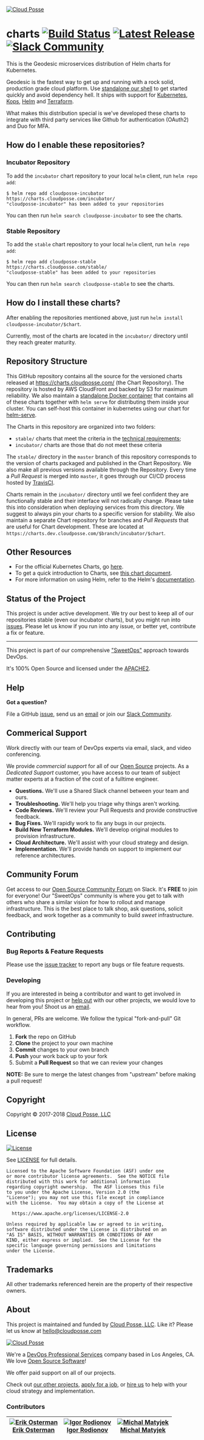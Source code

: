 <!-- This file was automatically generated by the `build-harness`. Make all changes to `README.yaml` and run `make readme` to rebuild this file. -->

[![Cloud Posse](https://cloudposse.com/logo-300x69.png)](https://cloudposse.com)

# charts  [![Build Status](https://travis-ci.org/cloudposse/charts.svg?branch=master)](https://travis-ci.org/cloudposse/charts-cloudtrail) [![Latest Release](https://img.shields.io/github/release/cloudposse/charts.svg)](https://travis-ci.org/cloudposse/charts-cloudtrail/releases) [![Slack Community](https://slack.cloudposse.com/badge.svg)](https://slack.cloudposse.com)


This is the Geodesic microservices distribution of Helm charts for Kubernetes.

Geodesic is the fastest way to get up and running with a rock solid, production grade cloud platform. Use [standalone our shell](https://github.com/cloudposse/geodesic/) to get started quickly and avoid dependency hell. It ships with support for [Kubernetes](https://github.com/kubernetes/kubernetes/), [Kops](https://github.com/kubernetes/kops/), [Helm](https://github.com/kubernetes/helm/) and [Terraform](https://github.com/hashicorp/terraform/).

What makes this distribution special is we've developed these charts to integrate with third party services like Github for authentication (OAuth2) and Duo for MFA.

## How do I enable these repositories?


### Incubator Repository

To add the `incubator` chart repository to your local `helm` client, run `helm repo add`:

```shell
$ helm repo add cloudposse-incubator https://charts.cloudposse.com/incubator/
"cloudposse-incubator" has been added to your repositories
```

You can then run `helm search cloudposse-incubator` to see the charts.

### Stable Repository

To add the `stable` chart repository to your local `helm` client, run `helm repo add`:

```shell
$ helm repo add cloudposse-stable https://charts.cloudposse.com/stable/
"cloudposse-stable" has been added to your repositories
```

You can then run `helm search cloudposse-stable` to see the charts.

## How do I install these charts?

After enabling the repositories mentioned above, just run `helm install cloudposse-incubator/$chart`.

Currently, most of the charts are located in the `incubator/` directory until they reach greater maturity.

## Repository Structure

This GitHub repository contains all the source for the versioned charts released at https://charts.cloudposse.com/ (the Chart Repository). The repository is hosted by AWS CloudFront and backed by S3 for maximum reliability. We also maintain a [standalone Docker container](https://hub.docker.com/r/cloudposse/charts/) that contains all of these charts together with `helm serve` for distributing them inside your cluster. You can self-host this container in kubernetes using our chart for [helm-serve](https://github.com/cloudposse/charts/incubator/helm-serve/).

The Charts in this repository are organized into two folders:

* `stable/`     charts that meet the criteria in the [technical requirements](https://github.com/kubernetes/charts/blob/master/CONTRIBUTING.md#technical-requirements);
* `incubator/`  charts are those that do not meet these criteria

The `stable/` directory in the `master` branch of this repository corresponds to the version of charts packaged and published in the Chart Repository. We also make all previous versions available through the Repository. Every time a *Pull Request* is merged into `master`, it goes through our CI/CD process hosted by [TravisCI](https://travis-ci.org/cloudposse/charts).

Charts remain in the `incubator/` directory until we feel confident they are functionally stable and their interface will not radically change. Please take this into consideration when deploying services from this directory. We suggest to always pin your charts to a specific version for stability. We also maintain a separate Chart repository for branches and *Pull Requests* that are useful for Chart development. These are located at `https://charts.dev.cloudposse.com/$branch/incubator/$chart`.


## Other Resources

* For the official Kubernetes Charts, go [here](https://github.com/kubernetes/charts/).
* To get a quick introduction to Charts, see [this chart document](https://github.com/kubernetes/helm/blob/master/docs/charts.md).
* For more information on using Helm, refer to the Helm's [documentation](https://github.com/kubernetes/helm#docs).


## Status of the Project

This project is under active development. We try our best to keep all of our repositories stable (even our incubator charts), but you might run into [issues](https://github.com/cloudposse/charts/issues). Please let us know if you run into any issue, or better yet, contribute a fix or feature.


---

This project is part of our comprehensive ["SweetOps"](https://docs.cloudposse.com) approach towards DevOps. 


It's 100% Open Source and licensed under the [APACHE2](LICENSE).











## Help

**Got a question?**

File a GitHub [issue](https://github.com/cloudposse/charts/issues), send us an [email][email] or join our [Slack Community][slack].

## Commerical Support

Work directly with our team of DevOps experts via email, slack, and video conferencing. 

We provide *commercial support* for all of our [Open Source][github] projects. As a *Dedicated Support* customer, you have access to our team of subject matter experts at a fraction of the cost of a fulltime engineer. 

- **Questions.** We'll use a Shared Slack channel between your team and ours.
- **Troubleshooting.** We'll help you triage why things aren't working.
- **Code Reviews.** We'll review your Pull Requests and provide constructive feedback.
- **Bug Fixes.** We'll rapidly work to fix any bugs in our projects.
- **Build New Terraform Modules.** We'll develop original modules to provision infrastructure.
- **Cloud Architecture.** We'll assist with your cloud strategy and design.
- **Implementation.** We'll provide hands on support to implement our reference architectures. 

## Community Forum

Get access to our [Open Source Community Forum][slack] on Slack. It's **FREE** to join for everyone! Our "SweetOps" community is where you get to talk with others who share a similar vision for how to rollout and manage infrastructure. This is the best place to talk shop, ask questions, solicit feedback, and work together as a community to build *sweet* infrastructure.

## Contributing

### Bug Reports & Feature Requests

Please use the [issue tracker](https://github.com/cloudposse/charts/issues) to report any bugs or file feature requests.

### Developing

If you are interested in being a contributor and want to get involved in developing this project or [help out](https://github.com/orgs/cloudposse/projects/3) with our other projects, we would love to hear from you! Shoot us an [email](mailto:hello@cloudposse.com).

In general, PRs are welcome. We follow the typical "fork-and-pull" Git workflow.

 1. **Fork** the repo on GitHub
 2. **Clone** the project to your own machine
 3. **Commit** changes to your own branch
 4. **Push** your work back up to your fork
 5. Submit a **Pull Request** so that we can review your changes

**NOTE:** Be sure to merge the latest changes from "upstream" before making a pull request!

## Copyright

Copyright © 2017-2018 [Cloud Posse, LLC](https://cloudposse.com)


## License 

[![License](https://img.shields.io/badge/License-Apache%202.0-blue.svg)](https://opensource.org/licenses/Apache-2.0) 

See [LICENSE](LICENSE) for full details.

    Licensed to the Apache Software Foundation (ASF) under one
    or more contributor license agreements.  See the NOTICE file
    distributed with this work for additional information
    regarding copyright ownership.  The ASF licenses this file
    to you under the Apache License, Version 2.0 (the
    "License"); you may not use this file except in compliance
    with the License.  You may obtain a copy of the License at

      https://www.apache.org/licenses/LICENSE-2.0

    Unless required by applicable law or agreed to in writing,
    software distributed under the License is distributed on an
    "AS IS" BASIS, WITHOUT WARRANTIES OR CONDITIONS OF ANY
    KIND, either express or implied.  See the License for the
    specific language governing permissions and limitations
    under the License.


## Trademarks

All other trademarks referenced herein are the property of their respective owners.

## About

This project is maintained and funded by [Cloud Posse, LLC][website]. Like it? Please let us know at <hello@cloudposse.com>

[![Cloud Posse](https://cloudposse.com/logo-300x69.png)](https://cloudposse.com)

We're a [DevOps Professional Services][hire] company based in Los Angeles, CA. We love [Open Source Software](https://github.com/cloudposse/)!

We offer paid support on all of our projects.  

Check out [our other projects][github], [apply for a job][jobs], or [hire us][hire] to help with your cloud strategy and implementation.

  [docs]: https://docs.cloudposse.com/
  [website]: https://cloudposse.com/
  [github]: https://github.com/cloudposse/
  [jobs]: https://cloudposse.com/jobs/
  [hire]: https://cloudposse.com/contact/
  [slack]: https://slack.cloudposse.com/
  [linkedin]: https://www.linkedin.com/company/cloudposse
  [twitter]: https://twitter.com/cloudposse/
  [email]: mailto:hello@cloudposse.com


### Contributors

|  [![Erik Osterman][osterman_avatar]](osterman_homepage)<br/>[Erik Osterman][osterman_homepage] | [![Igor Rodionov][goruha_avatar]](goruha_homepage)<br/>[Igor Rodionov][goruha_homepage] | [![Michal Matyjek][mkj28_avatar]](mkj28_homepage)<br/>[Michal Matyjek][mkj28_homepage] |
|---|---|---|

  [osterman_homepage]: https://github.com/osterman
  [osterman_avatar]: http://s.gravatar.com/avatar/88c480d4f73b813904e00a5695a454cb?s=144
  [goruha_homepage]: https://github.com/goruha
  [goruha_avatar]: http://s.gravatar.com/avatar/bc70834d32ed4517568a1feb0b9be7e2?s=144
  [mkj28_homepage]: https://github.com/mkj28
  [mkj28_avatar]: https://avatars1.githubusercontent.com/u/2279299?s=460&v=4


